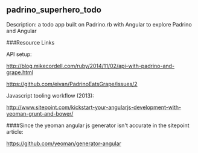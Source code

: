 ## padrino_superhero_todo

Description: a todo app built on Padrino.rb with Angular to explore Padrino and Angular

###Resource Links

API setup:

http://blog.mikecordell.com/ruby/2014/11/02/api-with-padrino-and-grape.html

https://github.com/eivan/PadrinoEatsGrape/issues/2

Javascript tooling workflow (2013):

http://www.sitepoint.com/kickstart-your-angularjs-development-with-yeoman-grunt-and-bower/

####Since the yeoman angular js generator isn't accurate in the sitepoint article:

https://github.com/yeoman/generator-angular
